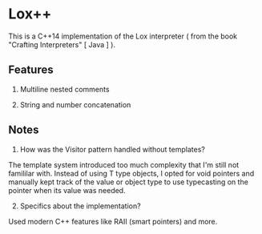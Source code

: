 # Lox++

This is a C++14 implementation of the Lox interpreter ( from the book "Crafting Interpreters" [ Java ] ).

## Features

1. Multiline nested comments

2. String and number concatenation

## Notes

1. How was the Visitor pattern handled without templates?

The template system introduced too much complexity that I'm still not famililar with. Instead of using T type objects, I opted for void pointers and manually kept track of the value or object type to use typecasting on the pointer when its value was needed.

2. Specifics about the implementation?

Used modern C++ features like RAII (smart pointers) and more.
